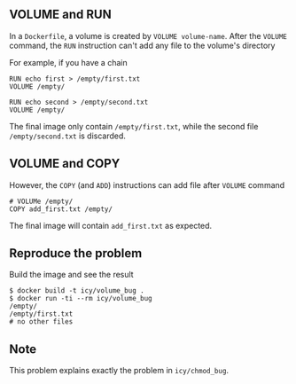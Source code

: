 ## VOLUME and RUN

In a `Dockerfile`, a volume is created by `VOLUME volume-name`.
After the `VOLUME` command, the `RUN` instruction can't add any file
to the volume's directory

For example, if you have a chain

    RUN echo first > /empty/first.txt
    VOLUME /empty/

    RUN echo second > /empty/second.txt
    VOLUME /empty/

The final image only contain `/empty/first.txt`, while the second file
`/empty/second.txt` is discarded.

## VOLUME and COPY

However, the `COPY` (and `ADD`) instructions can add file after
`VOLUME` command

    # VOLUMe /empty/
    COPY add_first.txt /empty/

The final image will contain `add_first.txt` as expected.

## Reproduce the problem

Build the image and see the result

    $ docker build -t icy/volume_bug .
    $ docker run -ti --rm icy/volume_bug
    /empty/
    /empty/first.txt
    # no other files

## Note

This problem explains exactly the problem in `icy/chmod_bug`.
